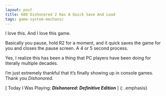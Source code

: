 ```yaml
---
layout: post
title: 680 Dishonored 2 Has A Quick Save And Load
tags: game-system-mechanic
---
```

I love this.  And I love this game.

Basically you pause, hold R2 for a moment, and it quick saves the game for you and closes the pause screen.  A 4 or 5 second process.

Yes, I realize this has been a thing that PC players have been doing for literally multiple decades.

I’m just extremely thankful that it’s finally showing up in console games.  Thank you *Dishonored*.

[ Today I Was Playing: ***Dishonored: Definitive Edition*** ]
{: .emphasis}